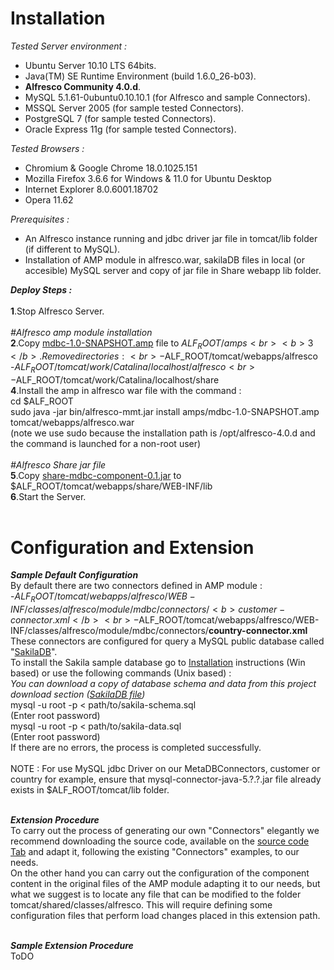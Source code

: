 # Installation #

_Tested Server environment :_
  * Ubuntu Server 10.10 LTS 64bits.
  * Java(TM) SE Runtime Environment (build 1.6.0\_26-b03).
  * **Alfresco Community 4.0.d**.
  * MySQL 5.1.61-0ubuntu0.10.10.1 (for Alfresco and sample Connectors).
  * MSSQL Server 2005 (for sample tested Connectors).
  * PostgreSQL 7 (for sample tested Connectors).
  * Oracle Express 11g (for sample tested Connectors).

_Tested Browsers :_
  * Chromium & Google Chrome 18.0.1025.151
  * Mozilla Firefox 3.6.6 for Windows & 11.0 for Ubuntu Desktop
  * Internet Explorer 8.0.6001.18702
  * Opera 11.62

_Prerequisites :_
  * An Alfresco instance running and jdbc driver jar file in tomcat/lib folder (if different to MySQL).
  * Installation of AMP module in alfresco.war, sakilaDB files in local (or accesible) MySQL server and copy of jar file in Share webapp lib folder.

**_Deploy Steps :_**<br><br>
<b>1</b>.Stop Alfresco Server.<br><br>
<i>#Alfresco amp module installation</i><br>
<b>2</b>.Copy <a href='http://alfresco-metadbconnector.googlecode.com/files/mdbc-1.0-SNAPSHOT.amp'>mdbc-1.0-SNAPSHOT.amp</a> file to $ALF_ROOT/amps<br>
<b>3</b>.Remove directories :<br>
-$ALF_ROOT/tomcat/webapps/alfresco<br>
-$ALF_ROOT/tomcat/work/Catalina/localhost/alfresco<br>
-$ALF_ROOT/tomcat/work/Catalina/localhost/share<br>
<b>4</b>.Install the amp in alfresco war file with the command :<br>
cd $ALF_ROOT<br>
sudo java -jar bin/alfresco-mmt.jar install amps/mdbc-1.0-SNAPSHOT.amp tomcat/webapps/alfresco.war<br>
(note we use sudo because the installation path is /opt/alfresco-4.0.d and the command is launched for a non-root user)<br><br>
<i>#Alfresco Share jar file</i><br>
<b>5</b>.Copy <a href='http://alfresco-metadbconnector.googlecode.com/files/share-mdbc-component-0.1.jar'>share-mdbc-component-0.1.jar</a> to $ALF_ROOT/tomcat/webapps/share/WEB-INF/lib<br>
<b>6</b>.Start the Server.<br><br>

<h1>Configuration and Extension</h1>

<b><i>Sample Default Configuration</i></b><br>
By default there are two connectors defined in AMP module :<br>
-$ALF_ROOT/tomcat/webapps/alfresco/WEB-INF/classes/alfresco/module/mdbc/connectors/<b>customer-connector.xml</b><br>
-$ALF_ROOT/tomcat/webapps/alfresco/WEB-INF/classes/alfresco/module/mdbc/connectors/<b>country-connector.xml</b><br>
These connectors are configured for query a MySQL public database called "<a href='http://dev.mysql.com/doc/sakila/en/sakila.html'>SakilaDB</a>".<br>
To install the Sakila sample database go to <a href='http://dev.mysql.com/doc/sakila/en/sakila.html#sakila-installation'>Installation</a> instructions (Win based) or use the following commands (Unix based) :<br>
<i>You can download a copy of database schema and data from this project download section (<a href='http://alfresco-metadbconnector.googlecode.com/files/sakila-db.zip'>SakilaDB file</a>)</i><br>
mysql -u root -p < path/to/sakila-schema.sql<br>
(Enter root password)<br>
mysql -u root -p < path/to/sakila-data.sql<br>
(Enter root password)<br>
If there are no errors, the process is completed successfully.<br><br>
NOTE : For use MySQL jdbc Driver on our MetaDBConnectors, customer or country for example, ensure that mysql-connector-java-5.?.?.jar file already exists in $ALF_ROOT/tomcat/lib folder.<br><br>

<b><i>Extension Procedure</i></b><br>
To carry out the process of generating our own "Connectors" elegantly we recommend downloading the source code, available on the <a href='http://code.google.com/p/alfresco-metadbconnector/source/checkout'>source code Tab</a> and adapt it, following the existing "Connectors" examples, to our needs.<br>
On the other hand you can carry out the configuration of the component content in the original files of the AMP module adapting it to our needs, but what we suggest is to locate any file that can be modified to the folder tomcat/shared/classes/alfresco. This will require defining some configuration files that perform load changes placed in this extension path.<br><br>

<b><i>Sample Extension Procedure</i></b><br>
ToDO